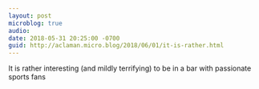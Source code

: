 ```yaml
---
layout: post
microblog: true
audio: 
date: 2018-05-31 20:25:00 -0700
guid: http://aclaman.micro.blog/2018/06/01/it-is-rather.html
---
```

It is rather interesting (and mildly terrifying) to be in a bar with passionate sports fans
